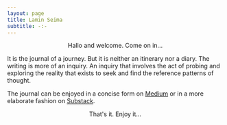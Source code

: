 ```yaml
---
layout: page
title: Lamin Seima
subtitle: -:-
---
```

<p style="text-align:center;">Hallo and welcome. Come on in...</p>

It is the journal of a journey.
But it is neither an itinerary nor a diary.
The writing is more of an inquiry.
An inquiry that involves the act of
probing and exploring the reality that exists
to seek and find the reference patterns of thought.

The journal can be enjoyed in a concise form on [Medium](https://medium.com/@laminseima)
or in a more elaborate fashion on [Substack](https://laminseima.substack.com).

<p style="text-align: center;">That's it. Enjoy it...</p>
